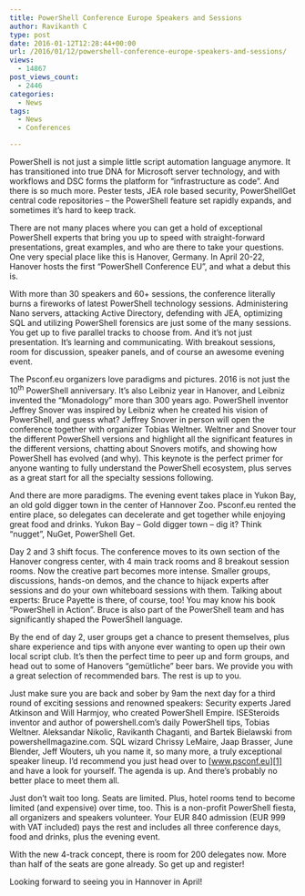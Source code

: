 ```yaml
---
title: PowerShell Conference Europe Speakers and Sessions
author: Ravikanth C
type: post
date: 2016-01-12T12:28:44+00:00
url: /2016/01/12/powershell-conference-europe-speakers-and-sessions/
views:
  - 14867
post_views_count:
  - 2446
categories:
  - News
tags:
  - News
  - Conferences

---
```

PowerShell is not just a simple little script automation language anymore. It has transitioned into true DNA for Microsoft server technology, and with workflows and DSC forms the platform for &#8220;infrastructure as code&#8221;. And there is so much more. Pester tests, JEA role based security, PowerShellGet central code repositories &#8211; the PowerShell feature set rapidly expands, and sometimes it&#8217;s hard to keep track.

There are not many places where you can get a hold of exceptional PowerShell experts that bring you up to speed with straight-forward presentations, great examples, and who are there to take your questions. One very special place like this is Hanover, Germany. In April 20-22, Hanover hosts the first &#8220;PowerShell Conference EU&#8221;, and what a debut this is.

With more than 30 speakers and 60+ sessions, the conference literally burns a fireworks of latest PowerShell technology sessions. Administering Nano servers, attacking Active Directory, defending with JEA, optimizing SQL and utilizing PowerShell forensics are just some of the many sessions. You get up to five parallel tracks to choose from. And it&#8217;s not just presentation. It&#8217;s learning and communicating. With breakout sessions, room for discussion, speaker panels, and of course an awesome evening event.

The Psconf.eu organizers love paradigms and pictures. 2016 is not just the 10<sup>th</sup> PowerShell anniversary. It&#8217;s also Leibniz year in Hanover, and Leibniz invented the &#8220;Monadology&#8221; more than 300 years ago. PowerShell inventor Jeffrey Snover was inspired by Leibniz when he created his vision of PowerShell, and guess what? Jeffrey Snover in person will open the conference together with organizer Tobias Weltner. Weltner and Snover tour the different PowerShell versions and highlight all the significant features in the different versions, chatting about Snovers motifs, and showing how PowerShell has evolved (and why). This keynote is the perfect primer for anyone wanting to fully understand the PowerShell ecosystem, plus serves as a great start for all the specialty sessions following.

And there are more paradigms. The evening event takes place in Yukon Bay, an old gold digger town in the center of Hannover Zoo. Psconf.eu rented the entire place, so delegates can decelerate and get together while enjoying great food and drinks. Yukon Bay &#8211; Gold digger town &#8211; dig it? Think &#8220;nugget&#8221;, NuGet, PowerShell Get.

Day 2 and 3 shift focus. The conference moves to its own section of the Hanover congress center, with 4 main track rooms and 8 breakout session rooms. Now the creative part becomes more intense. Smaller groups, discussions, hands-on demos, and the chance to hijack experts after sessions and do your own whiteboard sessions with them. Talking about experts: Bruce Payette is there, of course, too! You may know his book &#8220;PowerShell in Action&#8221;. Bruce is also part of the PowerShell team and has significantly shaped the PowerShell language.

By the end of day 2, user groups get a chance to present themselves, plus share experience and tips with anyone ever wanting to open up their own local script club. It&#8217;s then the perfect time to peer up and form groups, and head out to some of Hanovers &#8220;gemütliche&#8221; beer bars. We provide you with a great selection of recommended bars. The rest is up to you.

Just make sure you are back and sober by 9am the next day for a third round of exciting sessions and renowned speakers: Security experts Jared Atkinson and Will Harmjoy, who created PowerShell Empire. ISESteroids inventor and author of powershell.com&#8217;s daily PowerShell tips, Tobias Weltner. Aleksandar Nikolic, Ravikanth Chaganti, and Bartek Bielawski from powershellmagazine.com. SQL wizard Chrissy LeMaire, Jaap Brasser, June Blender, Jeff Wouters, uh you name it, so many more, a truly exceptional speaker lineup. I&#8217;d recommend you just head over to [www.psconf.eu][1] and have a look for yourself. The agenda is up. And there&#8217;s probably no better place to meet them all.

Just don&#8217;t wait too long. Seats are limited. Plus, hotel rooms tend to become limited (and expensive) over time, too. This is a non-profit PowerShell fiesta, all organizers and speakers volunteer. Your EUR 840 admission (EUR 999 with VAT included) pays the rest and includes all three conference days, food and drinks, plus the evening event.

With the new 4-track concept, there is room for 200 delegates now. More than half of the seats are gone already. So get up and register!

Looking forward to seeing you in Hannover in April!

[1]: http://www.psconf.eu